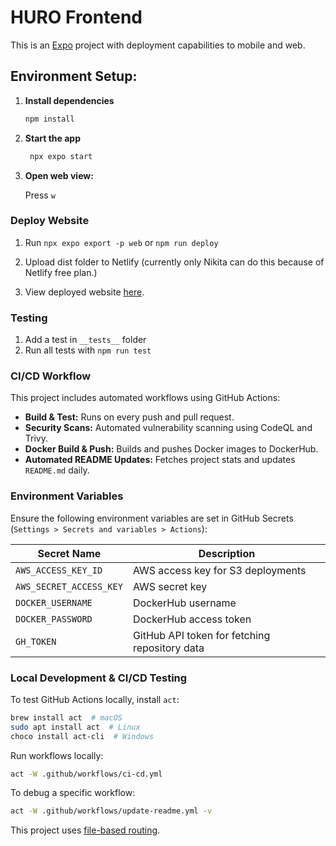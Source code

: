 # HURO Frontend

This is an [Expo](https://expo.dev) project with deployment capabilities to mobile and web.

## Environment Setup:

1. **Install dependencies**

   ```bash
   npm install
   ```

2. **Start the app**

   ```bash
    npx expo start
   ```

3. **Open web view:**

   Press `w`


### Deploy Website
1. Run `npx expo export -p web` or `npm run deploy`

2. Upload dist folder to Netlify (currently only Nikita can do this because of Netlify free plan.)

3. View deployed website [here](https://hurovr.netlify.app/).
   

### Testing
1. Add a test in `__tests__` folder
2. Run all tests with `npm run test`


### CI/CD Workflow
This project includes automated workflows using GitHub Actions:
- **Build & Test:** Runs on every push and pull request.
- **Security Scans:** Automated vulnerability scanning using CodeQL and Trivy.
- **Docker Build & Push:** Builds and pushes Docker images to DockerHub.
- **Automated README Updates:** Fetches project stats and updates `README.md` daily.

### Environment Variables
Ensure the following environment variables are set in GitHub Secrets (`Settings > Secrets and variables > Actions`):

| Secret Name       | Description |
|------------------|-------------|
| `AWS_ACCESS_KEY_ID` | AWS access key for S3 deployments |
| `AWS_SECRET_ACCESS_KEY` | AWS secret key |
| `DOCKER_USERNAME` | DockerHub username |
| `DOCKER_PASSWORD` | DockerHub access token |
| `GH_TOKEN` | GitHub API token for fetching repository data |

### Local Development & CI/CD Testing
To test GitHub Actions locally, install `act`:
```bash
brew install act  # macOS
sudo apt install act  # Linux
choco install act-cli  # Windows
```
Run workflows locally:
```bash
act -W .github/workflows/ci-cd.yml
```
To debug a specific workflow:
```bash
act -W .github/workflows/update-readme.yml -v
```

This project uses [file-based routing](https://docs.expo.dev/router/introduction).

